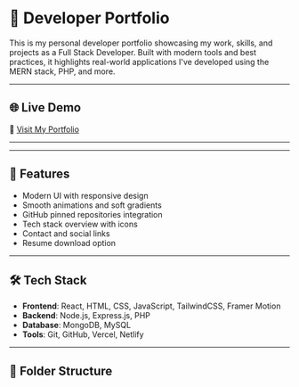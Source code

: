 
# 💼 Developer Portfolio

This is my personal developer portfolio showcasing my work, skills, and projects as a Full Stack Developer. Built with modern tools and best practices, it highlights real-world applications I've developed using the MERN stack, PHP, and more.

---

## 🌐 Live Demo

🔗 [Visit My Portfolio](my-portfolio-azure-kappa-51.vercel.app)

---


---

## 🚀 Features

- Modern UI with responsive design
- Smooth animations and soft gradients
- GitHub pinned repositories integration
- Tech stack overview with icons
- Contact and social links
- Resume download option

---

## 🛠️ Tech Stack

- **Frontend**: React, HTML, CSS, JavaScript, TailwindCSS, Framer Motion  
- **Backend**: Node.js, Express.js, PHP  
- **Database**: MongoDB, MySQL  
- **Tools**: Git, GitHub, Vercel, Netlify

---

## 📁 Folder Structure

